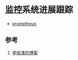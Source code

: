 <!-- toc -->
# 监控系统进展跟踪

* [prometheus](https://prometheus.io/blog/)

## 参考

1. [李佶澳的博客][1]

[1]: https://www.lijiaocn.com "李佶澳的博客"
